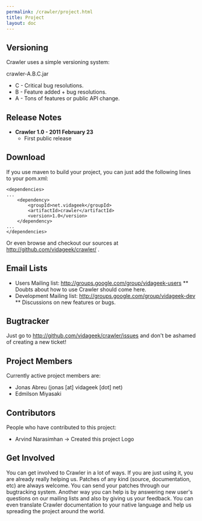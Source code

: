 ```yaml
---
permalink: /crawler/project.html
title: Project
layout: doc
---
```


## Versioning

Crawler uses a simple versioning system:

crawler-A.B.C.jar

- C - Critical bug resolutions.
- B - Feature added + bug resolutions.
- A - Tons of features or public API change.

## Release Notes


- **Crawler 1.0 - 2011 February 23**
    - First public release

## Download

If you use maven to build your project, you can just add the following lines to your pom.xml:

    <dependencies>
    ...
    	<dependency>
    	    <groupId>net.vidageek</groupId>
    	    <artifactId>crawler</artifactId>
    	    <version>1.0</version>
    	</dependency>
    ...
    </dependencies>


Or even browse and checkout our sources at http://github.com/vidageek/crawler/ .

## Email Lists

- Users Mailing list: http://groups.google.com/group/vidageek-users
** Doubts about how to use Crawler should come here.
- Development Mailing list: http://groups.google.com/group/vidageek-dev
** Discussions on new features or bugs.

## Bugtracker

Just go to http://github.com/vidageek/crawler/issues and don't be ashamed of creating a new ticket!

## Project Members

Currently active project members are:

- Jonas Abreu (jonas [at] vidageek [dot] net)
- Edmilson Miyasaki

## Contributors

People who have contributed to this project:

- Arvind Narasimhan -> Created this project Logo

## Get Involved

You can get involved to Crawler in a lot of ways. If you are just using it, you are already really helping us. 
Patches of any kind (source, documentation, etc) are always welcome. You can send your patches through our 
bugtracking system. Another way you can help is by answering new user's questions on our mailing lists and 
also by giving us your feedback. You can even translate Crawler documentation to your native language and help 
us spreading the project around the world.
